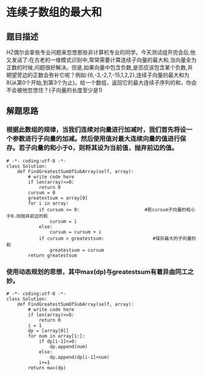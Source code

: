 # 连续子数组的最大和
## 题目描述
HZ偶尔会拿些专业问题来忽悠那些非计算机专业的同学。今天测试组开完会后,他又发话了:在古老的一维模式识别中,常常需要计算连续子向量的最大和,当向量全为正数的时候,问题很好解决。但是,如果向量中包含负数,是否应该包含某个负数,并期望旁边的正数会弥补它呢？例如:{6,-3,-2,7,-15,1,2,2},连续子向量的最大和为8(从第0个开始,到第3个为止)。给一个数组，返回它的最大连续子序列的和，你会不会被他忽悠住？(子向量的长度至少是1)
## 解题思路
### 根据此数组的规律，当我们连续对向量进行加减时，我们首先将设一个参数进行子向量的加减。然后使用值对最大连续向量的值进行保存。若子向量的和小于0，则将其设为当前值，抛弃前边的值。
```
# -*- coding:utf-8 -*-
class Solution:
    def FindGreatestSumOfSubArray(self, array):
        # write code here
        if len(array)<=0:
            return 0
        cursum = 0
        greatestsum = array[0]
        for i in array:
            if cursum <= 0:                        #若cursum子向量的和小于0.则抛弃前边的和
                cursum = i
            else:                              
                cursum = cursum + i
            if cursum > greatestsum:                  #保存最大的子向量的和
                greatestsum = cursum
        return greatestsum
```
### 使用动态规划的思想，其中max(dp)与greatestsum有着异曲同工之妙。
```
# -*- coding:utf-8 -*-
class Solution:
    def FindGreatestSumOfSubArray(self, array):
        # write code here
        if len(array)<=0:
            return 0
        i = 1
        dp = [array[0]]
        for num in array[1:]:
            if dp[i-1]<=0:
                dp.append(num)
            else:
                dp.append(dp[i-1]+num)
            i+=1
        return max(dp)
        
```

